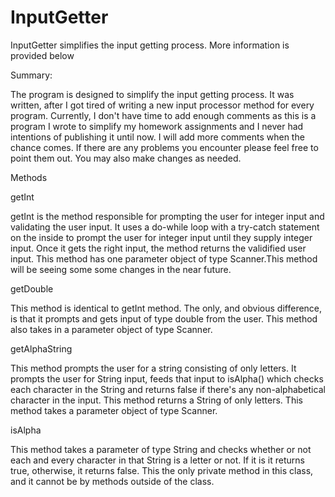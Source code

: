 # InputGetter
InputGetter simplifies the input getting process. More information is provided below

Summary: 

The program is designed to simplify the input getting process. It was written, after I got tired of writing a new input processor method 
for every program. Currently, I don't have time to add enough comments as this is a program I wrote to simplify my homework assignments
and I never had intentions of publishing it until now. I will add more comments when the chance comes. If there are any problems you 
encounter please feel free to point them out. You may also make changes as needed. 

Methods

getInt

getInt is the method responsible for prompting the user for integer input and validating the user input. It uses a do-while loop with a 
try-catch statement on the inside to prompt the user for integer input until they supply integer input. Once it gets the right input, the 
method returns the validified user input. This method has one parameter object of type Scanner.This method will be seeing some some changes
in the near future. 

getDouble

This method is identical to getInt method. The only, and obvious difference, is that it prompts and gets input of type double from the user.
This method also takes in a parameter object of type Scanner.

getAlphaString

This method prompts the user for a string consisting of only letters. It prompts the user for String input, feeds that input to isAlpha()
which checks each character in the String and returns false if there's any non-alphabetical character in the input. This method returns a 
String of only letters. This method takes a parameter object of type Scanner.

isAlpha

This method takes a parameter of type String and checks whether or not each and every character in that String is a letter or not. If it is
it returns true, otherwise, it returns false. This the only private method in this class, and it cannot be by methods outside of the class.
